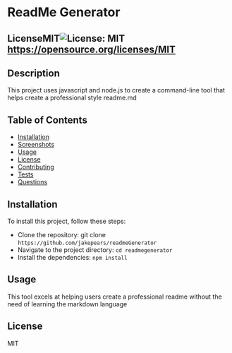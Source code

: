 <!-- @format -->

# ReadMe Generator

## LicenseMIT![License: MIT](https://img.shields.io/badge/License-MIT-yellow.svg) https://opensource.org/licenses/MIT

## Description

This project uses javascript and node.js to create a command-line tool that helps create a professional style readme.md

## Table of Contents

- [Installation](#installation)
- [Screenshots](#screenshots)
- [Usage](#usage)
- [License](#license)
- [Contributing](#contributing)
- [Tests](#tests)
- [Questions](#questions)

## Installation

To install this project, follow these steps:

- Clone the repository: git clone `https://github.com/jakepears/readmeGenerator`
- Navigate to the project directory: `cd readmegenerator`
- Install the dependencies: `npm install`

## Usage

This tool excels at helping users create a professional readme without the need of learning the markdown language

## License

MIT
